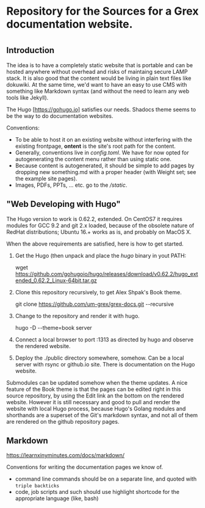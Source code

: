 #
# Repository for the Sources for a Grex documentation website.
#

## Introduction

The idea is to have a completely static website that is portable and can be hosted anywhere without overhead and risks of maintaing secure LAMP stack. It is also good that the content would be living in plain text files like dokuwiki. At the same time, we'd want to have an easy to use CMS with something like Markdown syntax (and without the need to learn any web tools like Jekyll). 

The Hugo [https://gohugo.io] satisfies our needs. Shadocs theme seems to be the way to do documentation websites. 

Conventions:

* To be able to host it on an existing website without interfering with the existing frontpage, __ontent__ is the site's root path for the content.
* Generally, conventions live in _config.toml_. We have for now opted for autogenerating the content menu rather than using static one. 
* Because content is autogenerated, it should be simple to add pages by dropping new something.md with a proper header (with Weight set; see the example site pages).
* Images, PDFs, PPTs, ... etc. go to the _/static_. 

## "Web Developing with Hugo"

The Hugo version to work is 0.62.2, extended. On CentOS7 it requires modules for GCC 9.2 and git 2.x loaded, because of the obsolete nature of RedHat distributions; Ubuntu 16.+ works as is, and probably on MacOS X.

When the above requirements are satisfied, here is how to get started.

1. Get the Hugo (then unpack and place the _hugo_ binary in yout PATH: 
 
	wget https://github.com/gohugoio/hugo/releases/download/v0.62.2/hugo_extended_0.62.2_Linux-64bit.tar.gz

2. Clone this repository recursively, to get Alex Shpak's Book theme.

	git clone https://github.com/um-grex/grex-docs.git --recursive 

3. Change to the repository and render it with hugo.

	hugo -D --theme=book server

4. Connect a local browser to port :1313 as directed by hugo and observe the rendered website.

5. Deploy the ./public directory somewhere, somehow. Can be a local server with rsync or github.io site. There is documentation on the Hugo website. 

Submodules can be updated somehow when the theme updates. A nice feature of the Book theme is that the pages can be edited right in this source repository, by using the Edit link an the bottom on the rendered website. However it is still necessary and good to pull and render the website with local Hugo process, because Hugo's Golang modules and shorthands are a superset of the Git's markdown syntax, and not all of them are rendered on the github repository pages.

## Markdown ##

https://learnxinyminutes.com/docs/markdown/ 

Conventions for writing the documentation pages we know of.

 * command line commands should be on a separate line, and quoted with ```triple backticks```
 * code, job scripts and such should use highlight shortcode for the appropriate language (like, bash)

